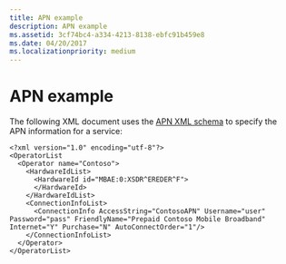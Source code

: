 ```yaml
---
title: APN example
description: APN example
ms.assetid: 3cf74bc4-a334-4213-8138-ebfc91b459e8
ms.date: 04/20/2017
ms.localizationpriority: medium
---
```


# APN example


The following XML document uses the [APN XML schema](apn-xml-schema.md) to specify the APN information for a service:

``` syntax
<?xml version="1.0" encoding="utf-8"?>
<OperatorList 
  <Operator name="Contoso">
    <HardwareIdList>
      <HardwareId id="MBAE:0:XSDR^EREDER^F">
      </HardwareId>
    </HardwareIdList>
    <ConnectionInfoList>
      <ConnectionInfo AccessString="ContosoAPN" Username="user" Password="pass" FriendlyName="Prepaid Contoso Mobile Broadband" Internet="Y" Purchase="N" AutoConnectOrder="1"/>
    </ConnectionInfoList>
  </Operator>
</OperatorList>
```

 

 





